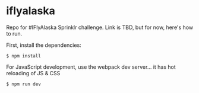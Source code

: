 # iflyalaska

Repo for #IFlyAlaska Sprinklr challenge. Link is TBD, but for now, here's how to run.

First, install the dependencies:

`$ npm install`

For JavaScript development, use the webpack dev server... it has hot reloading of JS & CSS

`$ npm run dev`
